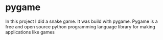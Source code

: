 # pygame
In this project I did a snake game. It was build with pygame.
Pygame is a free and open source python programming language library for making applications like games
